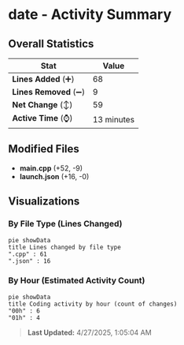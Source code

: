 # date - Activity Summary 

## Overall Statistics

| Stat                   | Value                                                             |
| ---------------------- | ----------------------------------------------------------------- |
| **Lines Added** (➕)   | 68                                          |
| **Lines Removed** (➖) | 9                                        |
| **Net Change** (↕)    | 59                |
| **Active Time** (⌚)   | 13 minutes |


## Modified Files
- **main.cpp** (+52, -9)
- **launch.json** (+16, -0)

## Visualizations

### By File Type (Lines Changed)

```mermaid
pie showData
title Lines changed by file type
".cpp" : 61
".json" : 16
```

### By Hour (Estimated Activity Count)

```mermaid
pie showData
title Coding activity by hour (count of changes)
"00h" : 6
"01h" : 4
```


> **Last Updated:** 4/27/2025, 1:05:04 AM